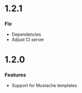 
# 1.2.1
### Fix
* Dependencies
* Adjust CI server
 
# 1.2.0 
### Features
* Support for Mustache templates  
 